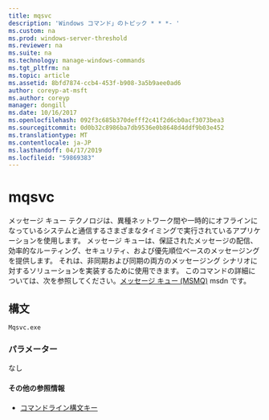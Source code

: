 ```yaml
---
title: mqsvc
description: 'Windows コマンド」のトピック * * *- '
ms.custom: na
ms.prod: windows-server-threshold
ms.reviewer: na
ms.suite: na
ms.technology: manage-windows-commands
ms.tgt_pltfrm: na
ms.topic: article
ms.assetid: 8bfd7874-ccb4-453f-b908-3a5b9aee0ad6
author: coreyp-at-msft
ms.author: coreyp
manager: dongill
ms.date: 10/16/2017
ms.openlocfilehash: 092f3c685b370defff2c41f2d6cb0acf3073bea3
ms.sourcegitcommit: 0d0b32c8986ba7db9536e0b8648d4ddf9b03e452
ms.translationtype: MT
ms.contentlocale: ja-JP
ms.lasthandoff: 04/17/2019
ms.locfileid: "59869383"
---
```

# <a name="mqsvc"></a>mqsvc



メッセージ キュー テクノロジは、異種ネットワーク間や一時的にオフラインになっているシステムと通信するさまざまなタイミングで実行されているアプリケーションを使用します。 メッセージ キューは、保証されたメッセージの配信、効率的なルーティング、セキュリティ、および優先順位ベースのメッセージングを提供します。 それは、非同期および同期の両方のメッセージング シナリオに対するソリューションを実装するために使用できます。 このコマンドの詳細については、次を参照してください。[メッセージ キュー (MSMQ)](https://go.microsoft.com/fwlink/?LinkId=248723) msdn です。

## <a name="syntax"></a>構文

```
Mqsvc.exe
```

### <a name="parameters"></a>パラメーター

なし

#### <a name="additional-references"></a>その他の参照情報

-   [コマンドライン構文キー](command-line-syntax-key.md)